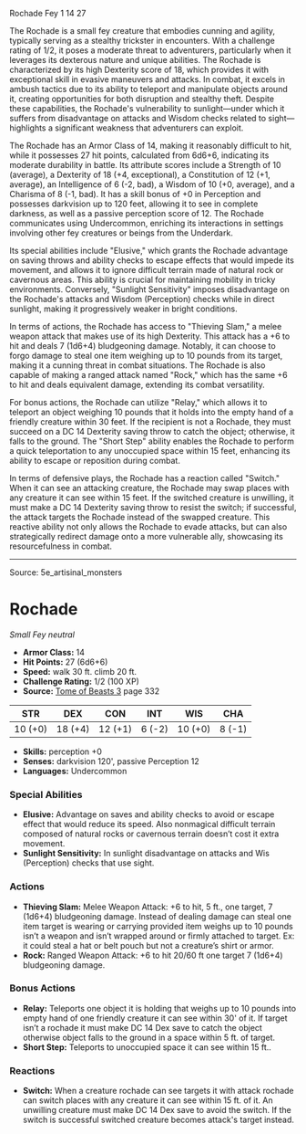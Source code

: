 <MonsterName/>Rochade</MonsterName>
<CreatureType/>Fey</CreatureType>
<CR/>1</CR>
<AC/>14</AC>
<HP/>27</HP>
<summary>The Rochade is a small fey creature that embodies cunning and agility, typically serving as a stealthy trickster in encounters. With a challenge rating of 1/2, it poses a moderate threat to adventurers, particularly when it leverages its dexterous nature and unique abilities. The Rochade is characterized by its high Dexterity score of 18, which provides it with exceptional skill in evasive maneuvers and attacks. In combat, it excels in ambush tactics due to its ability to teleport and manipulate objects around it, creating opportunities for both disruption and stealthy theft. Despite these capabilities, the Rochade's vulnerability to sunlight—under which it suffers from disadvantage on attacks and Wisdom checks related to sight—highlights a significant weakness that adventurers can exploit. </summary>

<detail>

The Rochade has an Armor Class of 14, making it reasonably difficult to hit, while it possesses 27 hit points, calculated from 6d6+6, indicating its moderate durability in battle. Its attribute scores include a Strength of 10 (average), a Dexterity of 18 (+4, exceptional), a Constitution of 12 (+1, average), an Intelligence of 6 (-2, bad), a Wisdom of 10 (+0, average), and a Charisma of 8 (-1, bad). It has a skill bonus of +0 in Perception and possesses darkvision up to 120 feet, allowing it to see in complete darkness, as well as a passive perception score of 12. The Rochade communicates using Undercommon, enriching its interactions in settings involving other fey creatures or beings from the Underdark.

Its special abilities include "Elusive," which grants the Rochade advantage on saving throws and ability checks to escape effects that would impede its movement, and allows it to ignore difficult terrain made of natural rock or cavernous areas. This ability is crucial for maintaining mobility in tricky environments. Conversely, "Sunlight Sensitivity" imposes disadvantage on the Rochade's attacks and Wisdom (Perception) checks while in direct sunlight, making it progressively weaker in bright conditions.

In terms of actions, the Rochade has access to "Thieving Slam," a melee weapon attack that makes use of its high Dexterity. This attack has a +6 to hit and deals 7 (1d6+4) bludgeoning damage. Notably, it can choose to forgo damage to steal one item weighing up to 10 pounds from its target, making it a cunning threat in combat situations. The Rochade is also capable of making a ranged attack named "Rock," which has the same +6 to hit and deals equivalent damage, extending its combat versatility.

For bonus actions, the Rochade can utilize "Relay," which allows it to teleport an object weighing 10 pounds that it holds into the empty hand of a friendly creature within 30 feet. If the recipient is not a Rochade, they must succeed on a DC 14 Dexterity saving throw to catch the object; otherwise, it falls to the ground. The "Short Step" ability enables the Rochade to perform a quick teleportation to any unoccupied space within 15 feet, enhancing its ability to escape or reposition during combat.

In terms of defensive plays, the Rochade has a reaction called "Switch." When it can see an attacking creature, the Rochade may swap places with any creature it can see within 15 feet. If the switched creature is unwilling, it must make a DC 14 Dexterity saving throw to resist the switch; if successful, the attack targets the Rochade instead of the swapped creature. This reactive ability not only allows the Rochade to evade attacks, but can also strategically redirect damage onto a more vulnerable ally, showcasing its resourcefulness in combat.</detail>



---

Source: 5e_artisinal_monsters

# Rochade

*Small* *Fey* *neutral*

- **Armor Class:** 14
- **Hit Points:** 27 (6d6+6)
- **Speed:** walk 30 ft. climb 20 ft.
- **Challenge Rating:** 1/2 (100 XP)
- **Source:** [Tome of Beasts 3](https://koboldpress.com/kpstore/product/tome-of-beasts-3-for-5th-edition/) page 332

| STR | DEX | CON | INT | WIS | CHA |
| --- | --- | --- | --- | --- | --- |
| 10 (+0) | 18 (+4) | 12 (+1) | 6 (-2) | 10 (+0) | 8 (-1) |

- **Skills:** perception +0
- **Senses:** darkvision 120', passive Perception 12
- **Languages:** Undercommon

### Special Abilities

- **Elusive:** Advantage on saves and ability checks to avoid or escape effect that would reduce its speed. Also nonmagical difficult terrain composed of natural rocks or cavernous terrain doesn’t cost it extra movement.
- **Sunlight Sensitivity:** In sunlight disadvantage on attacks and Wis (Perception) checks that use sight.

### Actions

- **Thieving Slam:** Melee Weapon Attack: +6 to hit, 5 ft., one target, 7 (1d6+4) bludgeoning damage. Instead of dealing damage can steal one item target is wearing or carrying provided item weighs up to 10 pounds isn’t a weapon and isn’t wrapped around or firmly attached to target. Ex: it could steal a hat or belt pouch but not a creature’s shirt or armor.
- **Rock:** Ranged Weapon Attack: +6 to hit 20/60 ft one target 7 (1d6+4) bludgeoning damage.

### Bonus Actions

- **Relay:** Teleports one object it is holding that weighs up to 10 pounds into empty hand of one friendly creature it can see within 30' of it. If target isn’t a rochade it must make DC 14 Dex save to catch the object otherwise object falls to the ground in a space within 5 ft. of target.
- **Short Step:** Teleports to unoccupied space it can see within 15 ft..

### Reactions

- **Switch:** When a creature rochade can see targets it with attack rochade can switch places with any creature it can see within 15 ft. of it. An unwilling creature must make DC 14 Dex save to avoid the switch. If the switch is successful switched creature becomes attack's target instead.




